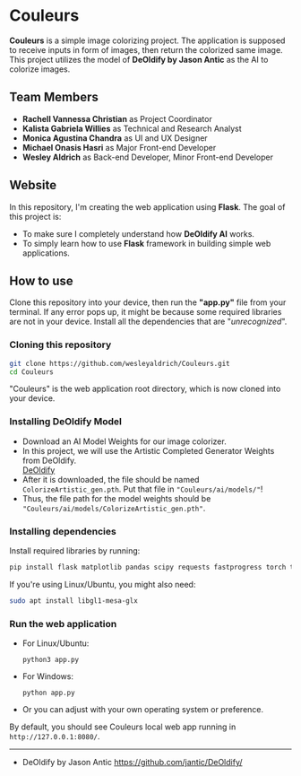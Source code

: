 # Couleurs
  **Couleurs** is a simple image colorizing project. The application is supposed to receive inputs in form of images, then return the colorized same image.
  This project utilizes the model of **DeOldify by Jason Antic** as the AI to colorize images.

## Team Members
 - **Rachell Vannessa Christian** as Project Coordinator
 - **Kalista Gabriela Willies** as Technical and Research Analyst
 - **Monica Agustina Chandra** as UI and UX Designer
 - **Michael Onasis Hasri** as Major Front-end Developer
 - **Wesley Aldrich** as Back-end Developer, Minor Front-end Developer

## Website
 In this repository, I'm creating the web application using **Flask**. The goal of this project is:
 - To make sure I completely understand how **DeOldify AI** works.
 - To simply learn how to use **Flask** framework in building simple web applications.

## How to use
  Clone this repository into your device, then run the **"app.py"** file from your terminal.
  If any error pops up, it might be because some required libraries are not in your device.
  Install all the dependencies that are "_unrecognized_".

### Cloning this repository
``` bash
git clone https://github.com/wesleyaldrich/Couleurs.git
cd Couleurs
```
"Couleurs" is the web application root directory, which is now cloned into your device.

### Installing DeOldify Model
- Download an AI Model Weights for our image colorizer.
- In this project, we will use the Artistic Completed Generator Weights from DeOldify.
  <br>
  [DeOldify](https://data.deepai.org/deoldify/ColorizeArtistic_gen.pth)
  <br>
- After it is downloaded, the file should be named `ColorizeArtistic_gen.pth`. Put that file in `"Couleurs/ai/models/"`!
- Thus, the file path for the model weights should be `"Couleurs/ai/models/ColorizeArtistic_gen.pth"`.

### Installing dependencies
Install required libraries by running:
``` bash
pip install flask matplotlib pandas scipy requests fastprogress torch torchvision opencv-python ffmpeg yt_dlp ipython
```

If you're using Linux/Ubuntu, you might also need:
``` bash
sudo apt install libgl1-mesa-glx
```

### Run the web application
- For Linux/Ubuntu:
  ```
  python3 app.py
  ```
- For Windows:
  ```
  python app.py
  ```
- Or you can adjust with your own operating system or preference.

By default, you should see Couleurs local web app running in `http://127.0.0.1:8080/`.

---

- DeOldify by Jason Antic
  https://github.com/jantic/DeOldify/
